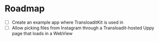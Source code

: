 # Roadmap

- [ ] Create an example app where TransloaditKit is used in
- [ ] Allow picking files from Instagram through a Transloadit-hosted Uppy page that loads in a WebView
